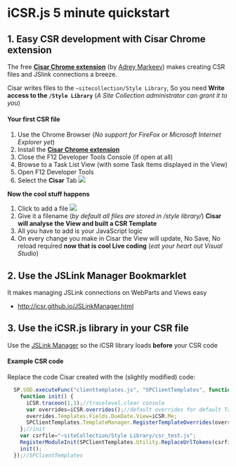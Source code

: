 # iCSR.js 5 minute quickstart

## 1. Easy CSR development with Cisar Chrome extension

The free [**Cisar Chrome extension**](https://chrome.google.com/webstore/detail/cisar/nifbdojdggkboiifaklkamfpjcmgafpo?hl=en) (by [Adrey Markeev](http://sharepoint.stackexchange.com/users/1430/andrey-markeev)) makes creating CSR files and JSlink connections a breeze.

Cisar writes files to the ``~sitecollection/Style Library``, So you need **Write access to the ``/Style Library``** (*A Site Collection administrator can grant it to you*)

#### Your first CSR file

 1. Use the Chrome Browser (*No support for FireFox or Microsoft Internet Explorer yet*)
 2. Install the [**Cisar Chrome extension**](https://chrome.google.com/webstore/detail/cisar/nifbdojdggkboiifaklkamfpjcmgafpo?hl=en)
 3. Close the F12 Developer Tools Console (if open at all)
 4. Browse to a Task List View (with some Task Items displayed in the View)
 5. Open F12 Developer Tools
 6. Select the **Cisar** Tab
   ![](http://i.imgur.com/X13jT80.jpg)

**Now the cool stuff happens**

 1. Click to add a file
 ![](http://i.imgur.com/Q6mKvhB.jpg)
 2. Give it a filename (*by default all files are stored in /style library/*)
**Cisar will analyse the View and built a CSR Template**
 4. All you have to add is your JavaScript logic
 5. On every change you make in Cisar the View will update,
No Save, No reload required
**now that is cool Live coding** (*eat your heart out Visual Studio*)

## 2. Use the JSLink Manager Bookmarklet

It makes managing JSLink connections on WebParts and Views easy

* http://icsr.github.io/JSLinkManager.html

## 3. Use the iCSR.js library in your CSR file

Use the [JSLink Manager](http://icsr.github.io/JSLinkManager.html) so the iCSR library loads **before** your CSR code

#### Example CSR code

Replace the code Cisar created with the (slightly modified) code:

```javascript
  SP.SOD.executeFunc("clienttemplates.js", "SPClientTemplates", function() {
    function init() {
      iCSR.traceon(1,1);//tracelevel,clear console
      var overrides=iCSR.overrides();//default overrides for default Task list fields
      overrides.Templates.Fields.DueDate.View=iCSR.Me;
      SPClientTemplates.TemplateManager.RegisterTemplateOverrides(overrides);
    };//init
    var csrfile="~siteCollection/Style Library/csr_test.js";
    RegisterModuleInit(SPClientTemplates.Utility.ReplaceUrlTokens(csrfile), init);
    init();
  });//SPClientTemplates
```
